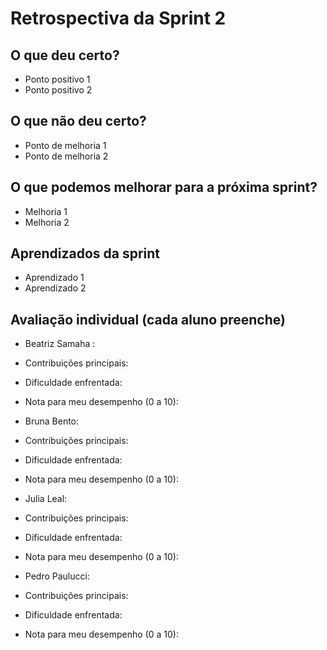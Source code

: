# Retrospectiva da Sprint 2

## O que deu certo?
- Ponto positivo 1
- Ponto positivo 2

## O que não deu certo?
- Ponto de melhoria 1
- Ponto de melhoria 2

## O que podemos melhorar para a próxima sprint?
- Melhoria 1
- Melhoria 2

## Aprendizados da sprint
- Aprendizado 1
- Aprendizado 2

## Avaliação individual (cada aluno preenche)
- Beatriz Samaha :
- Contribuições principais:
- Dificuldade enfrentada:
- Nota para meu desempenho (0 a 10):

- Bruna Bento:
- Contribuições principais:
- Dificuldade enfrentada:
- Nota para meu desempenho (0 a 10):



- Julia Leal:
- Contribuições principais:
- Dificuldade enfrentada:
- Nota para meu desempenho (0 a 10):



- Pedro Paulucci:
- Contribuições principais:
- Dificuldade enfrentada:
- Nota para meu desempenho (0 a 10):